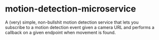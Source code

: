 # motion-detection-microservice
A (very) simple, non-bullshit motion detection service that lets you subscribe to a motion detection event given a camera URL and performs a callback on a given endpoint when movement is found.
